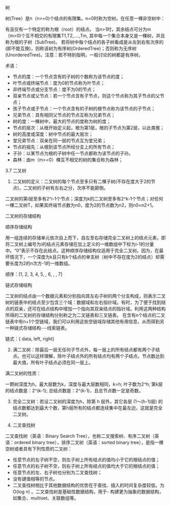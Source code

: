树

树(Tree）是n（n>=0)个结点的有限集。n=0时称为空树。在任意一棵非空树中：

有且仅有一个特定的称为根（root）的结点。
当n>1时，其余结点可分为m（m>0)个互不相交的有限集T1,T2,....,Tm, 其中每一个集合本身又是一棵树，并且称为根的子树（SubTree)。
若将树中每个结点的各子树看成是从左到右有次序的(即不能互换)，则称该树为有序树(OrderedTree)；否则称为无序树(UnorderedTree)。注意：若不特别指明，一般讨论的树都是有序树。

术语：

- 节点的度：一个节点含有的子树的个数称为该节点的度；
- 叶节点或终端节点：度为0的节点称为叶节点；
- 非终端节点或分支节点：度不为0的节点；
- 双亲节点或父节点：若一个节点含有子节点，则这个节点称为其子节点的父节点；
- 孩子节点或子节点：一个节点含有的子树的根节点称为该节点的子节点；
- 兄弟节点：具有相同父节点的节点互称为兄弟节点；
- 树的度：一棵树中，最大的节点的度称为树的度；
- 节点的层次：从根开始定义起，根为第1层，根的子节点为第2层，以此类推；
- 树的高度或深度：树中节点的最大层次；
- 堂兄弟节点：双亲在同一层的节点互为堂兄弟；
- 节点的祖先：从根到该节点所经分支上的所有节点；
- 子孙：以某节点为根的子树中任一节点都称为该节点的子孙。
- 森林：由m（m>=0）棵互不相交的树的集合称为森林；

3.7 二叉树

1. 二叉树的定义：二叉树的每个节点至多只有二棵子树(不存在度大于2的节点)，二叉树的子树有左右之分，次序不能颠倒。

二叉树的第i层至多有2^i-1个节点；深度为k的二叉树至多有2^k-1个节点；对任何一棵二叉树T，如果其终端节点数为n0，度为2的节点数为n2，则n0=n2+1。

二叉树的存储结构

顺序存储结构

用一组连续的存储单元依次自上而下，自左至右存储完全二叉树上的结点元素，即将二叉树上编号为i的结点元素存储在加上定义的一维数组中下标为i-1的分量中。“0”表示不存在此结点。这种顺序存储结构仅适用于完全二叉树。因为，在最坏情况下，一个深度为k且只有k个结点的单支树（树中不存在度为2的结点）却需要长度为2的n次方-1的一维数组。

顺序：[1, 2, 3, 4, 5, , 6, , , 7]

链式存储结构

二叉树的结点由一个数据元素和分别指向其左右子树的两个分支构成，则表示二叉树的链表中的结点至少包含三个域：数据域和左右指针域。有时，为了便于找到结点的双亲，还可在结点结构中增加一个指向其双亲结点的指针域。利用这两种结构所得的二叉树的存储结构分别称之为二叉链表和三叉链表。 在含有n个结点的二叉链表中有n+1个空链域，我们可以利用这些空链域存储其他有用信息，从而得到另一种链式存储结构---线索链表。

链式：{ data, left, right}

2. 满二叉树：除最后一层无任何子节点外，每一层上的所有结点都有两个子结点。也可以这样理解，除叶子结点外的所有结点均有两个子结点。节点数达到最大值，所有叶子结点必须在同一层上。

满二叉树的性质：

一颗树深度为h，最大层数为k，深度与最大层数相同，k=h;
叶子数为2^h;
第k层的结点数是：2^(k-1);
总结点数是：2^(k-1)，且总节点数一定是奇数。

3. 完全二叉树：若设二叉树的深度为h，除第 h 层外，其它各层 (1～(h-1)层) 的结点数都达到最大个数，第h层所有的结点都连续集中在最左边，这就是完全二叉树。

4. 二叉查找树

二叉查找树（英语：Binary Search Tree），也称二叉搜索树、有序二叉树（英语：ordered binary tree），排序二叉树（英语：sorted binary tree），是指一棵空树或者具有下列性质的二叉树：

- 任意节点的左子树不空，则左子树上所有结点的值均小于它的根结点的值；
- 任意节点的右子树不空，则右子树上所有结点的值均大于它的根结点的值；
- 任意节点的左、右子树也分别为二叉查找树；
- 没有键值相等的节点。
- 二叉查找树相比于其他数据结构的优势在于查找、插入的时间复杂度较低。为 O(log n) 。二叉查找树是基础性数据结构，用于- 构建更为抽象的数据结构，如集合、multiset、关联数组等。
